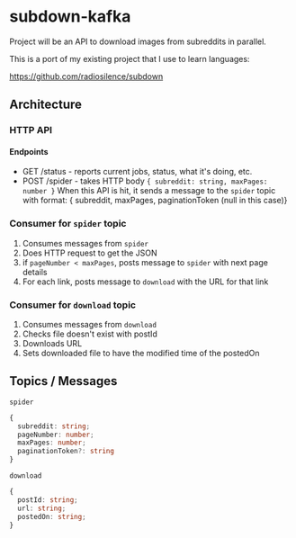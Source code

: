 # subdown-kafka

Project will be an API to download images from subreddits in parallel.

This is a port of my existing project that I use to learn languages:

https://github.com/radiosilence/subdown

## Architecture

### HTTP API

#### Endpoints

- GET /status - reports current jobs, status, what it's doing, etc.
- POST /spider - takes HTTP body `{ subreddit: string, maxPages: number }`
  When this API is hit, it sends a message to the `spider` topic with format:
  { subreddit, maxPages, paginationToken (null in this case)}

### Consumer for `spider` topic

1. Consumes messages from `spider`
2. Does HTTP request to get the JSON
3. if `pageNumber < maxPages`, posts message to `spider` with next page details
4. For each link, posts message to `download` with the URL for that link

### Consumer for `download` topic

1. Consumes messages from `download`
2. Checks file doesn't exist with postId
3. Downloads URL
4. Sets downloaded file to have the modified time of the postedOn

## Topics / Messages

`spider`

```ts
{
  subreddit: string;
  pageNumber: number;
  maxPages: number;
  paginationToken?: string
}
```

`download`

```ts
{
  postId: string;
  url: string;
  postedOn: string;
}
```
